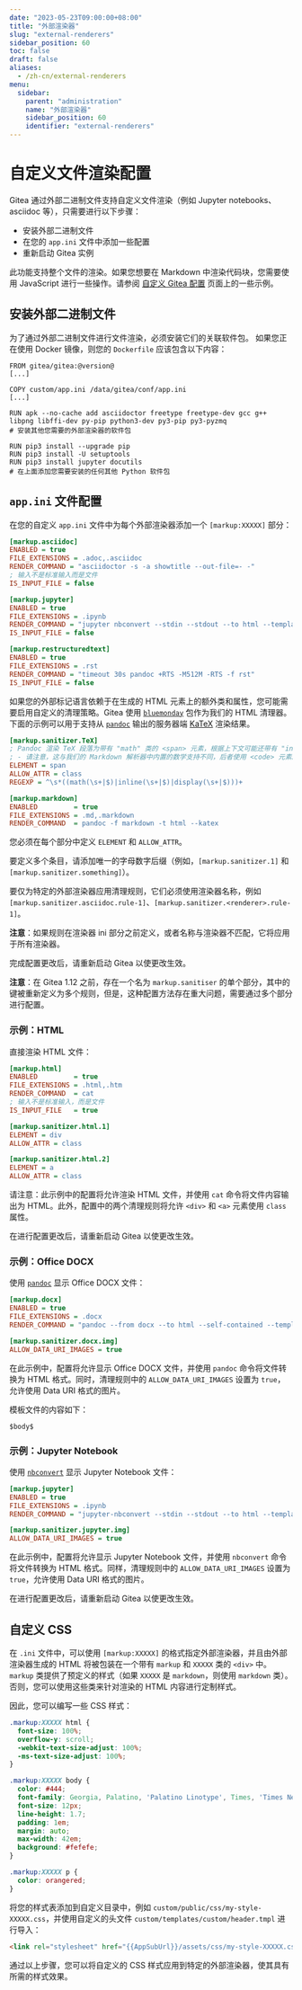 ```yaml
---
date: "2023-05-23T09:00:00+08:00"
title: "外部渲染器"
slug: "external-renderers"
sidebar_position: 60
toc: false
draft: false
aliases:
  - /zh-cn/external-renderers
menu:
  sidebar:
    parent: "administration"
    name: "外部渲染器"
    sidebar_position: 60
    identifier: "external-renderers"
---
```


# 自定义文件渲染配置

Gitea 通过外部二进制文件支持自定义文件渲染（例如 Jupyter notebooks、asciidoc 等），只需要进行以下步骤：

- 安装外部二进制文件
- 在您的 `app.ini` 文件中添加一些配置
- 重新启动 Gitea 实例

此功能支持整个文件的渲染。如果您想要在 Markdown 中渲染代码块，您需要使用 JavaScript 进行一些操作。请参阅 [自定义 Gitea 配置](administration/customizing-gitea.md) 页面上的一些示例。

## 安装外部二进制文件

为了通过外部二进制文件进行文件渲染，必须安装它们的关联软件包。
如果您正在使用 Docker 镜像，则您的 `Dockerfile` 应该包含以下内容：

```docker
FROM gitea/gitea:@version@
[...]

COPY custom/app.ini /data/gitea/conf/app.ini
[...]

RUN apk --no-cache add asciidoctor freetype freetype-dev gcc g++ libpng libffi-dev py-pip python3-dev py3-pip py3-pyzmq
# 安装其他您需要的外部渲染器的软件包

RUN pip3 install --upgrade pip
RUN pip3 install -U setuptools
RUN pip3 install jupyter docutils
# 在上面添加您需要安装的任何其他 Python 软件包
```

## `app.ini` 文件配置

在您的自定义 `app.ini` 文件中为每个外部渲染器添加一个 `[markup:XXXXX]` 部分：

```ini
[markup.asciidoc]
ENABLED = true
FILE_EXTENSIONS = .adoc,.asciidoc
RENDER_COMMAND = "asciidoctor -s -a showtitle --out-file=- -"
; 输入不是标准输入而是文件
IS_INPUT_FILE = false

[markup.jupyter]
ENABLED = true
FILE_EXTENSIONS = .ipynb
RENDER_COMMAND = "jupyter nbconvert --stdin --stdout --to html --template basic"
IS_INPUT_FILE = false

[markup.restructuredtext]
ENABLED = true
FILE_EXTENSIONS = .rst
RENDER_COMMAND = "timeout 30s pandoc +RTS -M512M -RTS -f rst"
IS_INPUT_FILE = false
```

如果您的外部标记语言依赖于在生成的 HTML 元素上的额外类和属性，您可能需要启用自定义的清理策略。Gitea 使用 [`bluemonday`](https://godoc.org/github.com/microcosm-cc/bluemonday) 包作为我们的 HTML 清理器。下面的示例可以用于支持从 [`pandoc`](https://pandoc.org/) 输出的服务器端 [KaTeX](https://katex.org/) 渲染结果。

```ini
[markup.sanitizer.TeX]
; Pandoc 渲染 TeX 段落为带有 "math" 类的 <span> 元素，根据上下文可能还带有 "inline" 或 "display" 类。
; - 请注意，这与我们的 Markdown 解析器中内置的数学支持不同，后者使用 <code> 元素。
ELEMENT = span
ALLOW_ATTR = class
REGEXP = ^\s*((math(\s+|$)|inline(\s+|$)|display(\s+|$)))+

[markup.markdown]
ENABLED         = true
FILE_EXTENSIONS = .md,.markdown
RENDER_COMMAND  = pandoc -f markdown -t html --katex
```

您必须在每个部分中定义 `ELEMENT` 和 `ALLOW_ATTR`。

要定义多个条目，请添加唯一的字母数字后缀（例如，`[markup.sanitizer.1]` 和 `[markup.sanitizer.something]`）。

要仅为特定的外部渲染器应用清理规则，它们必须使用渲染器名称，例如 `[markup.sanitizer.asciidoc.rule-1]`、`[markup.sanitizer.<renderer>.rule-1]`。

**注意**：如果规则在渲染器 ini 部分之前定义，或者名称与渲染器不匹配，它将应用于所有渲染器。

完成配置更改后，请重新启动 Gitea 以使更改生效。

**注意**：在 Gitea 1.12 之前，存在一个名为 `markup.sanitiser` 的单个部分，其中的键被重新定义为多个规则，但是，这种配置方法存在重大问题，需要通过多个部分进行配置。

### 示例：HTML

直接渲染 HTML 文件：

```ini
[markup.html]
ENABLED         = true
FILE_EXTENSIONS = .html,.htm
RENDER_COMMAND  = cat
; 输入不是标准输入，而是文件
IS_INPUT_FILE   = true

[markup.sanitizer.html.1]
ELEMENT = div
ALLOW_ATTR = class

[markup.sanitizer.html.2]
ELEMENT = a
ALLOW_ATTR = class
```

请注意：此示例中的配置将允许渲染 HTML 文件，并使用 `cat` 命令将文件内容输出为 HTML。此外，配置中的两个清理规则将允许 `<div>` 和 `<a>` 元素使用 `class` 属性。

在进行配置更改后，请重新启动 Gitea 以使更改生效。

### 示例：Office DOCX

使用 [`pandoc`](https://pandoc.org/) 显示 Office DOCX 文件：

```ini
[markup.docx]
ENABLED = true
FILE_EXTENSIONS = .docx
RENDER_COMMAND = "pandoc --from docx --to html --self-contained --template /path/to/basic.html"

[markup.sanitizer.docx.img]
ALLOW_DATA_URI_IMAGES = true
```

在此示例中，配置将允许显示 Office DOCX 文件，并使用 `pandoc` 命令将文件转换为 HTML 格式。同时，清理规则中的 `ALLOW_DATA_URI_IMAGES` 设置为 `true`，允许使用 Data URI 格式的图片。

模板文件的内容如下：

```
$body$
```

### 示例：Jupyter Notebook

使用 [`nbconvert`](https://github.com/jupyter/nbconvert) 显示 Jupyter Notebook 文件：

```ini
[markup.jupyter]
ENABLED = true
FILE_EXTENSIONS = .ipynb
RENDER_COMMAND = "jupyter-nbconvert --stdin --stdout --to html --template basic"

[markup.sanitizer.jupyter.img]
ALLOW_DATA_URI_IMAGES = true
```

在此示例中，配置将允许显示 Jupyter Notebook 文件，并使用 `nbconvert` 命令将文件转换为 HTML 格式。同样，清理规则中的 `ALLOW_DATA_URI_IMAGES` 设置为 `true`，允许使用 Data URI 格式的图片。

在进行配置更改后，请重新启动 Gitea 以使更改生效。

## 自定义 CSS

在 `.ini` 文件中，可以使用 `[markup:XXXXX]` 的格式指定外部渲染器，并且由外部渲染器生成的 HTML 将被包装在一个带有 `markup` 和 `XXXXX` 类的 `<div>` 中。`markup` 类提供了预定义的样式（如果 `XXXXX` 是 `markdown`，则使用 `markdown` 类）。否则，您可以使用这些类来针对渲染的 HTML 内容进行定制样式。

因此，您可以编写一些 CSS 样式：

```css
.markup:XXXXX html {
  font-size: 100%;
  overflow-y: scroll;
  -webkit-text-size-adjust: 100%;
  -ms-text-size-adjust: 100%;
}

.markup:XXXXX body {
  color: #444;
  font-family: Georgia, Palatino, 'Palatino Linotype', Times, 'Times New Roman', serif;
  font-size: 12px;
  line-height: 1.7;
  padding: 1em;
  margin: auto;
  max-width: 42em;
  background: #fefefe;
}

.markup:XXXXX p {
  color: orangered;
}
```

将您的样式表添加到自定义目录中，例如 `custom/public/css/my-style-XXXXX.css`，并使用自定义的头文件 `custom/templates/custom/header.tmpl` 进行导入：

```html
<link rel="stylesheet" href="{{AppSubUrl}}/assets/css/my-style-XXXXX.css" />
```

通过以上步骤，您可以将自定义的 CSS 样式应用到特定的外部渲染器，使其具有所需的样式效果。
